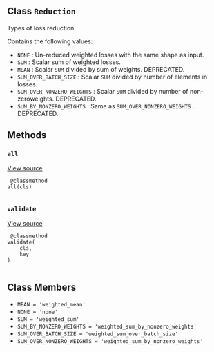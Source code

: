 

## Class  `Reduction` 
Types of loss reduction.

Contains the following values:

-  `NONE` : Un-reduced weighted losses with the same shape as input.
-  `SUM` : Scalar sum of weighted losses.
-  `MEAN` : Scalar  `SUM`  divided by sum of weights. DEPRECATED.
-  `SUM_OVER_BATCH_SIZE` : Scalar  `SUM`  divided by number of elements in losses.
-  `SUM_OVER_NONZERO_WEIGHTS` : Scalar  `SUM`  divided by number of non-zeroweights. DEPRECATED.
-  `SUM_BY_NONZERO_WEIGHTS` : Same as  `SUM_OVER_NONZERO_WEIGHTS` . DEPRECATED.


## Methods


###  `all` 
[View source](https://github.com/tensorflow/tensorflow/blob/r2.0/tensorflow/python/ops/losses/losses_impl.py#L59-L67)

```
 @classmethod
all(cls)
 
```

###  `validate` 
[View source](https://github.com/tensorflow/tensorflow/blob/r2.0/tensorflow/python/ops/losses/losses_impl.py#L69-L72)

```
 @classmethod
validate(
    cls,
    key
)
 
```

## Class Members
-  `MEAN = 'weighted_mean'`  []()
-  `NONE = 'none'`  []()
-  `SUM = 'weighted_sum'`  []()
-  `SUM_BY_NONZERO_WEIGHTS = 'weighted_sum_by_nonzero_weights'`  []()
-  `SUM_OVER_BATCH_SIZE = 'weighted_sum_over_batch_size'`  []()
-  `SUM_OVER_NONZERO_WEIGHTS = 'weighted_sum_by_nonzero_weights'`  []()
